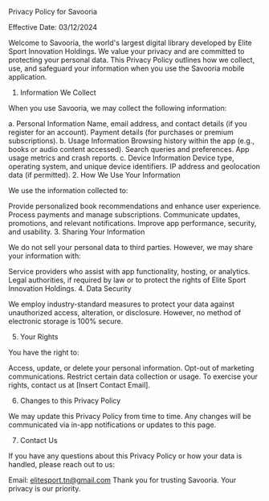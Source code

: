Privacy Policy for Savooria

Effective Date: 03/12/2024

Welcome to Savooria, the world's largest digital library developed by Elite Sport Innovation Holdings. We value your privacy and are committed to protecting your personal data. This Privacy Policy outlines how we collect, use, and safeguard your information when you use the Savooria mobile application.

1. Information We Collect

When you use Savooria, we may collect the following information:

a. Personal Information
Name, email address, and contact details (if you register for an account).
Payment details (for purchases or premium subscriptions).
b. Usage Information
Browsing history within the app (e.g., books or audio content accessed).
Search queries and preferences.
App usage metrics and crash reports.
c. Device Information
Device type, operating system, and unique device identifiers.
IP address and geolocation data (if permitted).
2. How We Use Your Information

We use the information collected to:

Provide personalized book recommendations and enhance user experience.
Process payments and manage subscriptions.
Communicate updates, promotions, and relevant notifications.
Improve app performance, security, and usability.
3. Sharing Your Information

We do not sell your personal data to third parties. However, we may share your information with:

Service providers who assist with app functionality, hosting, or analytics.
Legal authorities, if required by law or to protect the rights of Elite Sport Innovation Holdings.
4. Data Security

We employ industry-standard measures to protect your data against unauthorized access, alteration, or disclosure. However, no method of electronic storage is 100% secure.

5. Your Rights

You have the right to:

Access, update, or delete your personal information.
Opt-out of marketing communications.
Restrict certain data collection or usage.
To exercise your rights, contact us at [Insert Contact Email].

6. Changes to this Privacy Policy

We may update this Privacy Policy from time to time. Any changes will be communicated via in-app notifications or updates to this page.

7. Contact Us

If you have any questions about this Privacy Policy or how your data is handled, please reach out to us:

Email: elitesport.tn@gmail.com
Thank you for trusting Savooria. Your privacy is our priority.
